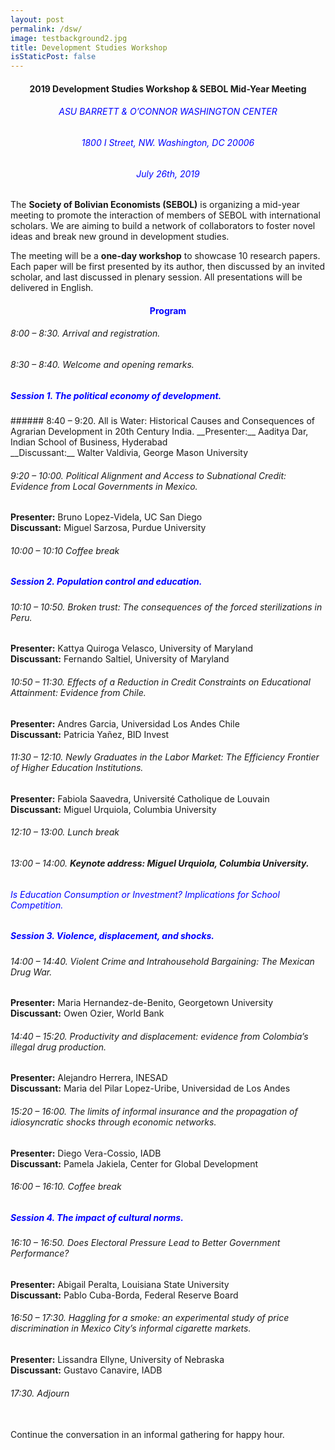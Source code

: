 ```yaml
---
layout: post
permalink: /dsw/
image: testbackground2.jpg
title: Development Studies Workshop
isStaticPost: false
---
```


<center><b><h4>2019 Development Studies Workshop & SEBOL Mid-Year Meeting</h4></b></center>

<center><h6 style="color:blue;">ASU BARRETT & O’CONNOR WASHINGTON CENTER</h6></center>
<center><h6 style="color:blue;">1800 I Street, NW. Washington, DC 20006</h6></center>
<center><h6 style="color:blue;">July 26th, 2019</h6></center>


The **Society of Bolivian Economists (SEBOL)** is organizing a mid-year meeting to promote the interaction
of members of SEBOL with international scholars. We are aiming to build a network of collaborators to
foster novel ideas and break new ground in development studies.

The meeting will be a **one-day workshop** to showcase 10 research papers. Each paper will be first
presented by its author, then discussed by an invited scholar, and last discussed in plenary session. All
presentations will be delivered in English.


<center><h4 style="color:blue;">Program</h4></center>

###### 8:00 – 8:30. Arrival and registration.
###### 8:30 – 8:40. Welcome and opening remarks.
<h5 style="color:blue;">Session 1. The political economy of development.</h5>
###### 8:40 – 9:20. All is Water: Historical Causes and Consequences of Agrarian Development in 20th Century India.
__Presenter:__  Aaditya Dar, Indian School of Business, Hyderabad <br>
__Discussant:__ Walter Valdivia, George Mason University

###### 9:20 – 10:00. Political Alignment and Access to Subnational Credit: Evidence from Local Governments in Mexico.
__Presenter:__ Bruno Lopez-Videla, UC San Diego <br>
__Discussant:__ Miguel Sarzosa, Purdue University
###### 10:00 – 10:10 Coffee break
<h5 style="color:blue;"> Session 2. Population control and education.</h5>


###### 10:10 – 10:50. Broken trust: The consequences of the forced sterilizations in Peru.
__Presenter:__ Kattya Quiroga Velasco, University of Maryland <br>
	__Discussant:__ Fernando Saltiel, University of Maryland

###### 10:50 – 11:30. Effects of a Reduction in Credit Constraints on Educational Attainment: Evidence from Chile.
__Presenter:__ Andres Garcia, Universidad Los Andes Chile <br>
__Discussant:__ Patricia Yañez, BID Invest

###### 11:30 – 12:10. Newly Graduates in the Labor Market: The Efficiency Frontier of Higher Education Institutions.
__Presenter:__ Fabiola Saavedra, Université Catholique de Louvain <br>
__Discussant:__ Miguel Urquiola, Columbia University

###### 12:10 – 13:00. Lunch break
###### 13:00 – 14:00. __Keynote address: Miguel Urquiola, Columbia University.__
<h6 style="color:blue;"><em>Is Education Consumption or Investment? Implications for School Competition.</em></h6>
<h5 style="color:blue;"> Session 3. Violence, displacement, and shocks.</h5>

###### 14:00 – 14:40. Violent Crime and Intrahousehold Bargaining: The Mexican Drug War.
__Presenter:__ Maria Hernandez-de-Benito, Georgetown University <br>
__Discussant:__ Owen Ozier, World Bank

###### 14:40 – 15:20. Productivity and displacement: evidence from Colombia’s illegal drug production.
__Presenter:__ Alejandro Herrera, INESAD <br>
__Discussant:__ Maria del Pilar Lopez-Uribe, Universidad de Los Andes

###### 15:20 – 16:00. The limits of informal insurance and the propagation of idiosyncratic shocks through economic networks.
__Presenter:__ Diego Vera-Cossio, IADB <br>
__Discussant:__ Pamela Jakiela, Center for Global Development

###### 16:00 – 16:10. Coffee break

<h5 style="color:blue;"> Session 4. The impact of cultural norms.</h5>

###### 16:10 – 16:50. Does Electoral Pressure Lead to Better Government Performance?
__Presenter:__ Abigail Peralta, Louisiana State University <br>
__Discussant:__ Pablo Cuba-Borda, Federal Reserve Board
###### 16:50 – 17:30. Haggling for a smoke: an experimental study of price discrimination in Mexico City’s informal cigarette markets.
__Presenter:__ Lissandra Ellyne, University of Nebraska <br>
__Discussant:__ Gustavo Canavire, IADB
###### 17:30. Adjourn
<br>
Continue the conversation in an informal gathering for happy hour.



<!-- #### Logistics ####
Attendance to the workshop is by invitation only, but free of charge. Logistical details will be announced in
late May.
Participants are responsible to cover travel costs, lodging, and visas. SEBOL cannot sponsor nor provide
any assistance towards obtaining a valid visa to travel to the United States. -->


<!-- #### Call for papers ####
We invite interested researchers to submit a one-page summary or preliminary draft of an ongoing
research project. We will accept submissions at all stages of development, but **strongly encourage work in
early stages**. We wish to be inclusive and cast a wide net under the broad theme of development studies.
In addition to economists, we encourage authors from the social sciences and humanities to participate.
We strongly encourage papers at the intersection of multiple fields and those that make use of innovative
research tools.

The call for papers is open to all members of the research community, but priority will be given to young
researchers—doctoral students and recent graduates.

#### Important dates ####
The submission deadline for extended abstracts or drafts is **May 13, 2019**. Submit papers by email to the
workshop chair, **Walter Valdivia**, at [wvaldivi@gmu.edu](mailto:wvaldivi@gmu.edu).
Selected papers will be notified of acceptance by **May 24**. A preliminary draft should be submitted to the
assigned discussants no later than **July 12**. -->


<!-- <img class="img-responsive feature-image" src="{{ site.baseurl }}/img/posts/cod.jpg" style="display:none"> -->
